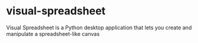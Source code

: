 # visual-spreadsheet
Visual Spreadsheet is a Python desktop application that lets you create and manipulate a spreadsheet-like canvas
